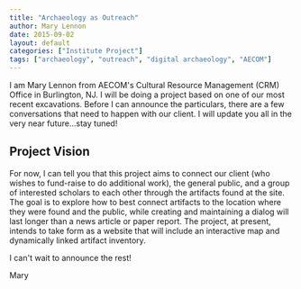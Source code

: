 ```yaml
---
title: "Archaeology as Outreach"
author: Mary Lennon
date: 2015-09-02
layout: default
categories: ["Institute Project"]
tags: ["archaeology", "outreach", "digital archaeology", "AECOM"]
---
```


I am Mary Lennon from AECOM's Cultural Resource Management (CRM) Office in Burlington, NJ. I will be doing a project based on one of our most recent excavations. Before I can announce the particulars, there are a few conversations that need to happen with our client. I will update you all in the very near future…stay tuned!

## Project Vision

For now, I can tell you that this project aims to connect our client (who wishes to fund-raise to do additional work), the general public, and a group of interested scholars to each other through the artifacts found at the site. The goal is to explore how to best connect artifacts to the location where they were found and the public, while creating and maintaining a dialog will last longer than a news article or paper report. The project, at present, intends to take form as a website that will include an interactive map and dynamically linked artifact inventory.

I can't wait to announce the rest!

Mary
